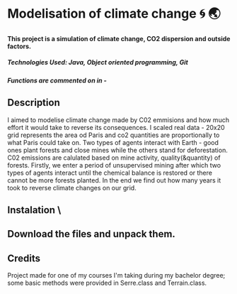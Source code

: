 # Modelisation of climate change 🌀 🌏
#### This project is a simulation of climate change, CO2 dispersion and outside factors. 
##### Technologies Used: Java, Object oriented programming, Git
##### Functions are commented on in - 

## Description 
I aimed to modelise climate change made by C02 emmisions and how much effort it would take to reverse its consequences. 
I scaled real data - 20x20 grid represents the area od Paris and co2 quantities are proportionally to what Paris could take on. 
Two types of agents interact with Earth - good ones plant forests and close mines while the others stand for deforestation. C02 emissions are calulated based on mine activity, quality(&quantity) of forests.
Firstly, we enter a period of unsupervised mining after which two types of agents interact until the chemical balance is restored or there cannot be more forests planted. 
In the end we find out how many years it took to reverse climate changes on our grid.

## Instalation \
Download the files and unpack them.
-----

## Credits
Project made for one of my courses I'm taking during my bachelor degree; some basic methods were provided in Serre.class and Terrain.class.


